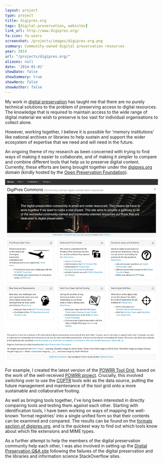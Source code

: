 ```yaml
---
layout: project
type: project
title: digipres.org
tags: [digital-preservation, websites]
link_url: http://www.digipres.org/
fa-icon: fa-users
screenshot: /projects/images/digipres-org.png
summary: Community-owned digital preservation resources
year: 2014
url: "/projects/digipres.org/"
aliases: null
date: '2014-01-01'
showDate: false
showSummary: true
showHero: false
showAuthor: false
---
```


My work in [digital preservation][1] has taught me that there are no purely technical solutions to the problem of preserving access to digital resources. The knowledge that is required to maintain access to the wide range of digital material we wish to preserve is too vast for individual organisations to collect alone.

However, working together, I believe it is possible for 'memory institutions' like national archives or libraries to help sustain and support the wider ecosystem of expertise that we need and will need in the future.

An ongoing theme of my research as been concerned with trying to find ways of making it easier to collaborate, and of making it simpler to compare and combine different tools that help us to preserve digital content.  Currently, these efforts are being brought together under the [digipres.org][2] domain (kindly hosted by the [Open Preservation Foundation][3]).

![](digipres-org.png)

For example, I created the latest version of the [POWRR Tool Grid][4], based on the work of the well-received [POWRR project][5]. Crucially, this involved switching over to use the [COPTR][6] tools wiki as the data source, putting the future management and maintenance of the tool grid onto a more sustainable and collaborative footing.

As well as bringing tools together, I've long been interested in directly comparing tools and testing them against each other. Starting with identification tools, I have been working on ways of mapping the well-known 'format registries' into a single unified form so that their contents can be examined and compared. The results can be found on the [formats section of digipres.org][7], and is the quickest way to find out which tools know about which file extensions and MIME types.

As a further attempt to help the members of the digital preservation community help each other, I was also involved in setting up the [Digital Preservation Q&A site][8] following the failures of the digital preservation and the libraries and information science StackOverflow sites.

[1]: /work/digital-preservation/ 
[2]: http://www.digipres.org/
[3]: http://openpreservation.org/
[4]: http://www.digipres.org/tools/
[5]: http://digitalpowrr.niu.edu/
[6]: http://coptr.digipres.org/
[7]: http://www.digipres.org/formats/
[8]: http://qanda.digipres.org/

